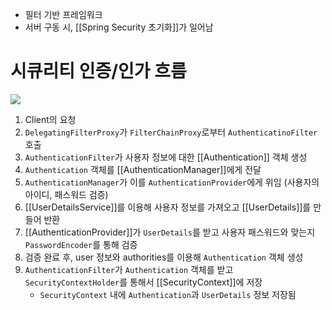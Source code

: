 - 필터 기반 프레임워크
- 서버 구동 시, [[Spring Security 초기화]]가 일어남
# 시큐리티 인증/인가 흐름
![](https://i.imgur.com/ssjggnr.png)
1. Client의 요청
2. `DelegatingFilterProxy`가 `FilterChainProxy`로부터 `AuthenticatinoFilter` 호출
3. `AuthenticationFilter`가 사용자 정보에 대한 [[Authentication]] 객체 생성
4. `Authentication` 객체를 [[AuthenticationManager]]에게 전달
5. `AuthenticationManager`가 이를 `AuthenticationProvider`에게 위임 (사용자의 아이디, 패스워드 검증)
6. [[UserDetailsService]]를 이용해 사용자 정보를 가져오고 [[UserDetails]]를 만들어 반환
7. [[AuthenticationProvider]]가 `UserDetails`를 받고 사용자 패스워드와 맞는지 `PasswordEncoder`를 통해 검증
8. 검증 완료 후, user 정보와 authorities를 이용해 `Authentication` 객체 생성
9. `AuthenticationFilter`가 `Authentication` 객체를 받고 `SecurityContextHolder`를 통해서 [[SecurityContext]]에 저장
	- `SecurityContext` 내에 `Authentication`과  `UserDetails` 정보 저장됨